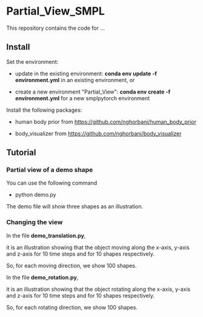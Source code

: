 # Partial_View_SMPL

This repository contains the code for ...


## Install

Set the environment:

 - update in the existing environment:
   **conda env update -f environment.yml**
   in an existing environment, or

 - create a new environment "Partial_View":
   **conda env create -f environment.yml**
   for a new smplpytorch environment

Install the following packages: 

  - human body prior from https://github.com/nghorbani/human_body_prior

  - body_visualizer from https://github.com/nghorbani/body_visualizer


## Tutorial

### Partial view of a demo shape
You can use the following command

- python demo.py

The demo file will show three shapes as an illustration.


### Changing the view

In the file **demo_translation.py**, 

it is an illustration showing that the object moving along the x-axis, y-axis and z-axis for 10 time steps and for 10 shapes respectively.

So, for each moving direction, we show 100 shapes.

In the file **demo_rotation.py**, 

it is an illustration showing that the object rotating along the x-axis, y-axis and z-axis for 10 time steps and for 10 shapes respectively.

So, for each rotating direction, we show 100 shapes.
